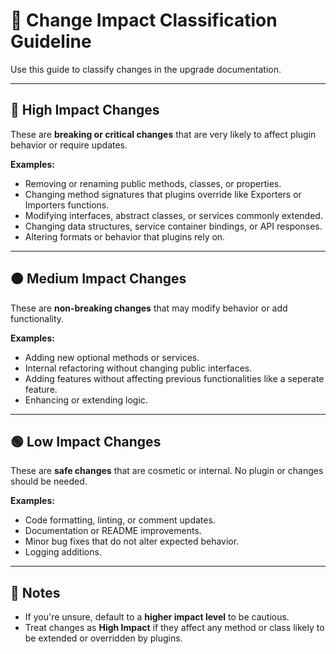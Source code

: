 # 🔁 Change Impact Classification Guideline

Use this guide to classify changes in the upgrade documentation.

---

## 🔴 High Impact Changes

These are **breaking or critical changes** that are very likely to affect plugin behavior or require updates.

**Examples:**
- Removing or renaming public methods, classes, or properties.
- Changing method signatures that plugins override like Exporters or Importers functions.
- Modifying interfaces, abstract classes, or services commonly extended.
- Changing data structures, service container bindings, or API responses.
- Altering formats or behavior that plugins rely on.

---

## 🟠 Medium Impact Changes

These are **non-breaking changes** that may modify behavior or add functionality.

**Examples:**
- Adding new optional methods or services.
- Internal refactoring without changing public interfaces.
- Adding features without affecting previous functionalities like a seperate feature.
- Enhancing or extending logic.

---

## 🟢 Low Impact Changes

These are **safe changes** that are cosmetic or internal. No plugin or changes should be needed.

**Examples:**
- Code formatting, linting, or comment updates.
- Documentation or README improvements.
- Minor bug fixes that do not alter expected behavior.
- Logging additions.

---

## 📝 Notes

- If you're unsure, default to a **higher impact level** to be cautious.
- Treat changes as **High Impact** if they affect any method or class likely to be extended or overridden by plugins.
